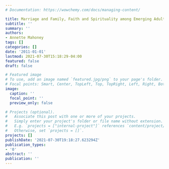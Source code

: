```yaml
---
# Documentation: https://wowchemy.com/docs/managing-content/

title: Marriage and Family, Faith and Spirituality among Emerging Adults
subtitle: ''
summary: ''
authors:
- Annette Mahoney
tags: []
categories: []
date: '2011-01-01'
lastmod: 2021-07-30T15:18:29-04:00
featured: false
draft: false

# Featured image
# To use, add an image named `featured.jpg/png` to your page's folder.
# Focal points: Smart, Center, TopLeft, Top, TopRight, Left, Right, BottomLeft, Bottom, BottomRight.
image:
  caption: ''
  focal_point: ''
  preview_only: false

# Projects (optional).
#   Associate this post with one or more of your projects.
#   Simply enter your project's folder or file name without extension.
#   E.g. `projects = ["internal-project"]` references `content/project/deep-learning/index.md`.
#   Otherwise, set `projects = []`.
projects: []
publishDate: '2021-07-30T19:18:27.623294Z'
publication_types:
- '0'
abstract: ''
publication: ''
---
```

